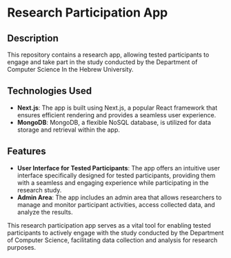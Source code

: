 # Research Participation App

## Description
This repository contains a research app, allowing tested participants to engage and take part in the study conducted by the Department of Computer Science In the Hebrew University. 

## Technologies Used
- **Next.js**: The app is built using Next.js, a popular React framework that ensures efficient rendering and provides a seamless user experience.
- **MongoDB**: MongoDB, a flexible NoSQL database, is utilized for data storage and retrieval within the app.

## Features
- **User Interface for Tested Participants**: The app offers an intuitive user interface specifically designed for tested participants, providing them with a seamless and engaging experience while participating in the research study.
- **Admin Area**: The app includes an admin area that allows researchers to manage and monitor participant activities, access collected data, and analyze the results.

This research participation app serves as a vital tool for enabling tested participants to actively engage with the study conducted by the Department of Computer Science, facilitating data collection and analysis for research purposes.
